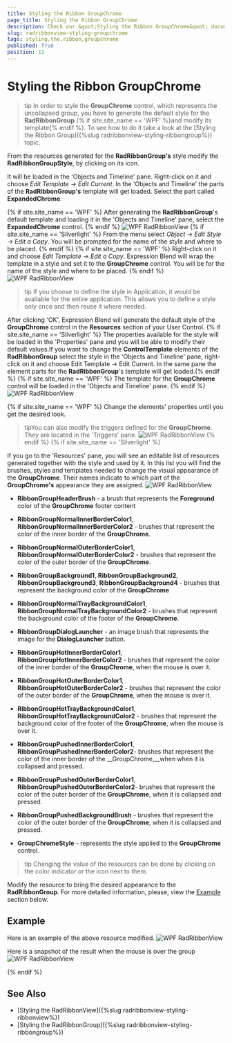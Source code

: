 ```yaml
---
title: Styling the Ribbon GroupChrome
page_title: Styling the Ribbon GroupChrome
description: Check our &quot;Styling the Ribbon GroupChrome&quot; documentation article for the RadRibbonView {{ site.framework_name }} control.
slug: radribbonview-styling-groupchrome
tags: styling,the,ribbon,groupchrome
published: True
position: 11
---
```


# Styling the Ribbon GroupChrome

>tip In order to style the __GroupChrome__ control, which represents the uncollapsed group, you have to generate the default style for the __RadRibbonGroup__
{% if site.site_name == 'WPF' %}and modify its template{% endif %}. To see how to do it take a look at the [Styling the Ribbon Group]({%slug radribbonview-styling-ribbongroup%}) topic.

From the resources generated for the __RadRibbonGroup's__ style modify the __RadRibbonGroupStyle__, by clicking on its icon.				

It will be loaded in the 'Objects and Timeline' pane. Right-click on it and choose *Edit Template -> Edit Current*. In the 'Objects and Timeline' the parts of the __RadRibbonGroup's__ template will get loaded. Select the part called __ExpandedChrome__.

{% if site.site_name == 'WPF' %}
After generating the __RadRibbonGroup__'s default template and loading it in the 'Objects and Timeline' pane, select the __ExpandedChrome__ control.
{% endif %}
![WPF RadRibbonView  ](images/RibbonView_Styling_RibbonGroup_ExpandedCromeElement.png)
{% if site.site_name == 'Silverlight' %}
From the menu select *Object -> Edit Style -> Edit a Copy*. You will be prompted for the name of the style and where to be placed.
{% endif %}
{% if site.site_name == 'WPF' %}
Right-click on it and choose *Edit Template -> Edit a Copy*. Expression Blend will wrap the template in a style and set it to the __GroupChrome__ control. You will be for the name of the style and where to be placed.
{% endif %}
![WPF RadRibbonView  ](images/RibbonView_Styling_GroupChrome_CreateStyle.png)

>tip If you choose to define the style in Application, it would be available for the entire application. This allows you to define a style only once and then reuse it where needed.

After clicking 'OK', Expression Blend will generate the default style of the __GroupChrome__ control in the __Resources__ section of your User Control. {% if site.site_name == 'Silverlight' %} The properties available for the style will be loaded in the 'Properties' pane and you will be able to modify their default values.If you want to change the __ControlTemplate__ elements of the __RadRibbonGroup__ select the style in the 'Objects and Timeline' pane, right-click on it and choose Edit Template -> Edit Current. In the same pane the element parts for the __RadRibbonGroup__'s template will get loaded.{% endif %}
{% if site.site_name == 'WPF' %} The template for the __GroupChrome__ control will be loaded in the 'Objects and Timeline' pane. {% endif %}
![WPF RadRibbonView  ](images/RibbonView_Styling_GroupChrome_ControlTemplate.png)

{% if site.site_name == 'WPF' %}
Change the elements' properties until you get the desired look.

>tipYou can also modify the triggers defined for the __GroupChrome__. They are located in the 'Triggers' pane.
![WPF RadRibbonView  ](images/RibbonView_Styling_GroupChrome_Triggers.png)
{% endif %}
{% if site.site_name == 'Silverlight' %}

If you go to the 'Resources' pane, you will see an editable list of resources generated together with the style and used by it. In this list you will find the brushes, styles and templates needed to change the visual appearance of the __GroupChrome__. Their names indicate to which part of the __GroupChrome's__ appearance they are assigned. 
![WPF RadRibbonView  ](images/RibbonView_Styling_GroupChrome_Resources.png)

* __RibbonGroupHeaderBrush__ - a brush that represents the __Foreground__ color of the __GroupChrome__ footer content				

* __RibbonGroupNormalInnerBorderColor1__, __RibbonGroupNormalInnerBorderColor2__ - brushes that represent the color of the inner border of the __GroupChrome__.					

* __RibbonGroupNormalOuterBorderColor1__, __RibbonGroupNormalOuterBorderColor2__ - brushes that represent the color of the outer border of the __GroupChrome__.					

* __RibbonGroupBackground1__, __RibbonGroupBackground2__, __RibbonGroupBackground3__, __RibbonGroupBackground4__ - brushes that represent the background color of the __GroupChrome__

* __RibbonGroupNormalTrayBackgroundColor1__, __RibbonGroupNormalTrayBackgroundColor2__ - brushes that represent the background color of the footer of the __GroupChrome__.					

* __RibbonGroupDialogLauncher__ - an image brush that represents the image for the __DialogLauncher__ button.					

* __RibbonGroupHotInnerBorderColor1__, __RibbonGroupHotInnerBorderColor2__ - brushes that represent the color of the inner border of the __GroupChrome__, when the mouse is over it.					

* __RibbonGroupHotOuterBorderColor1__, __RibbonGroupHotOuterBorderColor2__ - brushes that represent the color of the outer border of the __GroupChrome__, when the mouse is over it.					

* __RibbonGroupHotTrayBackgroundColor1__, __RibbonGroupHotTrayBackgroundColor2__ - brushes that represent the background color of the footer of the __GroupChrome__, when the mouse is over it.					

* __RibbonGroupPushedInnerBorderColor1__, __RibbonGroupPushedInnerBorderColor2__- brushes that represent the color of the inner border of the __GroupChrome,__when when it is collapsed and pressed.					

* __RibbonGroupPushedOuterBorderColor1__, __RibbonGroupPushedOuterBorderColor2__- brushes that represent the color of the outer border of the __GroupChrome__, when it is collapsed and pressed.					

* __RibbonGroupPushedBackgroundBrush__ - brushes that represent the color of the outer border of the __GroupChrome__, when it is collapsed and pressed.					

* __GroupChromeStyle__ - represents the style applied to the __GroupChrome__ control.					

>tip Changing the value of the resources can be done by clicking on the color indicator or the icon next to them.

Modify the resource to bring the desired appearance to the __RadRibbonGroup__. For more detailed information, please, view the [Example](#example) section below.

## Example
Here is an example of the above resource modified.
![WPF RadRibbonView  ](images/RibbonView_Styling_GroupChrome_ResourcesModified.png)

Here is a snapshot of the result when the mouse is over the group
![WPF RadRibbonView  ](images/RibbonView_Styling_GroupChrome_Example.png)

{% endif %}

## See Also
 * [Styling the RadRibbonView]({%slug radribbonview-styling-ribbonview%})
 * [Styling the RadRibbonGroup]({%slug radribbonview-styling-ribbongroup%})
